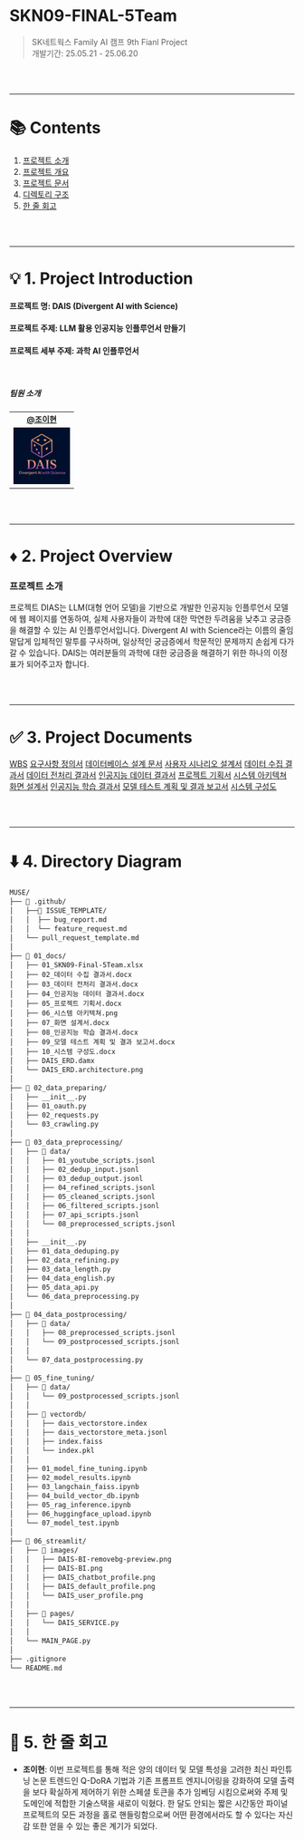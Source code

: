 # **SKN09-FINAL-5Team**

> SK네트웍스 Family AI 캠프 9th Fianl Project <br>
> 개발기간: 25.05.21 - 25.06.20

<br><br>

---

# 📚 Contents

1. [프로젝트 소개](#1-Project-Introduction)
2. [프로젝트 개요](#2-Project-Overview)
3. [프로젝트 문서](#3-Project-Documents)
4. [디렉토리 구조](#4-Directory-Diagram)
5. [한 줄 회고](#5-Memoir)

<br><br>

---

# 💡 1. Project Introduction

#### 프로젝트 명: DAIS (Divergent AI with Science)
#### 프로젝트 주제: LLM 활용 인공지능 인플루언서 만들기
#### 프로젝트 세부 주제: 과학 AI 인플루언서

<br>

##### 팀원 소개

<table align="center" width="100%">
  <tr>
    <td align="center">
      <a href="https://github.com/SIQRIT"><b>@조이현</b></a>
    </td>
  </tr>
  <tr>
    <td align="center"><img src="./images/DAIS_BI.png" width="100px" /></td>
  </tr>
</table>

<br><br>

---

# ♦️ 2. Project Overview

### 프로젝트 소개
프로젝트 DIAS는 LLM(대형 언어 모델)을 기반으로 개발한 인공지능 인플루언서 모델에 웹 페이지를 연동하여, 실제 사용자들이 과학에 대한 막연한 두려움을 낮추고 궁금증을 해결할 수 있는 AI 인플루언서입니다. Divergent AI with Science라는 이름의 줄임말답게 입체적인 말투를 구사하며, 일상적인 궁금증에서 학문적인 문제까지 손쉽게 다가갈 수 있습니다. DAIS는 여러분들의 과학에 대한 궁금증을 해결하기 위한 하나의 이정표가 되어주고자 합니다.

<br><br>

---

# ✅ 3. Project Documents

[WBS](./01_docs/01_SKN09-Final-5Team.xlsx)
[요구사항 정의서](./01_docs/01_SKN09-Final-5Team.xlsx)
[데이터베이스 설계 문서](./01_docs/01_SKN09-Final-5Team.xlsx)
[사용자 시나리오 설계서](./01_docs/01_SKN09-Final-5Team.xlsx)
[데이터 수집 결과서](./01_docs/02_데이터%20수집%20결과서.docx)
[데이터 전처리 결과서](./01_docs/03_데이터%20전처리%20결과서.docx)
[인공지능 데이터 결과서](./01_docs/04_인공지능%20데이터%20결과서.docx)
[프로젝트 기획서](./01_docs/05_프로젝트%20기획서.docx)
[시스템 아키텍쳐](./01_docs/06_시스템%20아키텍쳐.png)
[화면 설계서](./01_docs/07_화면%20설계서.docx)
[인공지능 학습 결과서](./01_docs/08_인공지능%20학습%20결과서.docx)
[모델 테스트 계획 및 결과 보고서](./01_docs/09_모델%20테스트%20계획%20및%20결과%20보고서.docx)
[시스템 구성도](./01_docs/10_시스템%20구성도.docx)

<br><br>

---

# ⬇️ 4. Directory Diagram

```
MUSE/
├── 📁 .github/
│   ├──📁 ISSUE_TEMPLATE/
│   │  ├── bug_report.md
│   │  └── feature_request.md
│   └── pull_request_template.md
│
├── 📁 01_docs/
│   ├── 01_SKN09-Final-5Team.xlsx
│   ├── 02_데이터 수집 결과서.docx
│   ├── 03_데이터 전처리 결과서.docx
│   ├── 04_인공지능 데이터 결과서.docx
│   ├── 05_프로젝트 기획서.docx
│   ├── 06_시스템 아키텍쳐.png
│   ├── 07_화면 설계서.docx
│   ├── 08_인공지능 학습 결과서.docx
│   ├── 09_모델 테스트 계획 및 결과 보고서.docx
│   ├── 10_시스템 구성도.docx
│   ├── DAIS_ERD.damx
│   └── DAIS_ERD.architecture.png
│
├── 📁 02_data_preparing/
│   ├── __init__.py
│   ├── 01_oauth.py
│   ├── 02_requests.py
│   └── 03_crawling.py
│
├── 📁 03_data_preprocessing/ 
│   ├── 📁 data/
│   │   ├── 01_youtube_scripts.jsonl
│   │   ├── 02_dedup_input.jsonl
│   │   ├── 03_dedup_output.jsonl
│   │   ├── 04_refined_scripts.jsonl
│   │   ├── 05_cleaned_scripts.jsonl
│   │   ├── 06_filtered_scripts.jsonl
│   │   ├── 07_api_scripts.jsonl
│   │   └── 08_preprocessed_scripts.jsonl
│   │
│   ├── __init__.py
│   ├── 01_data_deduping.py
│   ├── 02_data_refining.py
│   ├── 03_data_length.py
│   ├── 04_data_english.py
│   ├── 05_data_api.py
│   └── 06_data_preprocessing.py
│
├── 📁 04_data_postprocessing/ 
│   ├── 📁 data/
│   │   ├── 08_preprocessed_scripts.jsonl
│   │   └── 09_postprocessed_scripts.jsonl
│   │
│   └── 07_data_postprocessing.py
│
├── 📁 05_fine_tuning/ 
│   ├── 📁 data/
│   │   └── 09_postprocessed_scripts.jsonl
│   │
│   ├── 📁 vectordb/
│   │   ├── dais_vectorstore.index
│   │   ├── dais_vectorstore_meta.jsonl
│   │   ├── index.faiss
│   │   └── index.pkl
│   │
│   ├── 01_model_fine_tuning.ipynb
│   ├── 02_model_results.ipynb
│   ├── 03_langchain_faiss.ipynb
│   ├── 04_build_vector_db.ipynb
│   ├── 05_rag_inference.ipynb
│   ├── 06_huggingface_upload.ipynb
│   └── 07_model_test.ipynb
│
├── 📁 06_streamlit/ 
│   ├── 📁 images/
│   │   ├── DAIS-BI-removebg-preview.png
│   │   ├── DAIS-BI.png
│   │   ├── DAIS_chatbot_profile.png
│   │   ├── DAIS_default_profile.png
│   │   └── DAIS_user_profile.png
│   │
│   ├── 📁 pages/
│   │   └── DAIS_SERVICE.py
│   │
│   └── MAIN_PAGE.py
│
├── .gitignore
└── README.md
```

<br><br>

---

# 🤭 5. 한 줄 회고
- **조이현**: 이번 프로젝트를 통해 적은 양의 데이터 및 모델 특성을 고려한 최신 파인튜닝 논문 트렌드인 Q-DoRA 기법과 기존 프롬프트 엔지니어링을 강화하여 모델 출력을 보다 확실하게 제어하기 위한 스페셜 토큰을 추가 임베딩 시킴으로써와 주제 및 도메인에 적합한 기술스택을 새로이 익혔다. 한 달도 안되는 짧은 시간동안 파이널 프로젝트의 모든 과정을 홀로 핸들링함으로써 어떤 환경에서라도 할 수 있다는 자신감 또한 얻을 수 있는 좋은 계기가 되었다.

<br><br>
